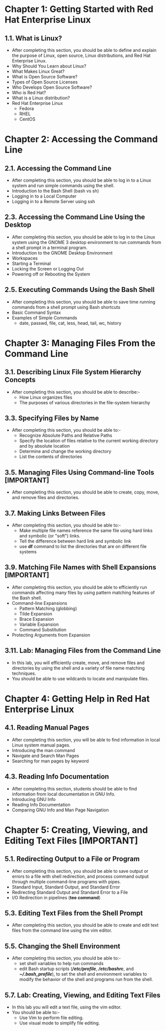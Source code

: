 # **Chapter 1:** Getting Started with Red Hat Enterprise Linux

## **1.1.** What is Linux?

- After completing this section, you should be able to define and explain the purpose of Linux, open source, Linux distributions, and Red Hat Enterprise Linux.
- Why Should You Learn about Linux?
- What Makes Linux Great?
- What is Open Source Software?
- Types of Open Source Licenses
- Who Develops Open Source Software?
- Who is Red Hat?
- What is a Linux distribution?
- Red Hat Enterprise Linux
  - Fedora
  - RHEL
  - CentOS

# **Chapter 2:** Accessing the Command Line

## **2.1.** Accessing the Command Line

- After completing this section, you should be able to log in to a Linux system and run simple commands using the shell.
- Introduction to the Bash Shell (bash vs sh)
- Logging in to a Local Computer
- Logging in to a Remote Server using ssh

## **2.3.** Accessing the Command Line Using the Desktop

- After completing this section, you should be able to log in to the Linux system using the GNOME 3 desktop environment to run commands from a shell prompt in a terminal program.
- Introduction to the GNOME Desktop Environment
- Workspaces
- Starting a Terminal
- Locking the Screen or Logging Out
- Powering off or Rebooting the System

## **2.5.** Executing Commands Using the Bash Shell

- After completing this section, you should be able to save time running commands from a shell prompt using Bash shortcuts
- Basic Command Syntax
- Examples of Simple Commands
  - date, passwd, file, cat, less, head, tail, wc, history

# **Chapter 3:** Managing Files From the Command Line

## **3.1.** Describing Linux File System Hierarchy Concepts

- After completing this section, you should be able to describe:-
  - How Linux organizes files
  - The purposes of various directories in the file-system hierarchy

## **3.3.** Specifying Files by Name

- After completing this section, you should be able to:-
  - Recognize Absolute Paths and Relative Paths
  - Specify the location of files relative to the current working directory and by absolute location
  - Determine and change the working directory
  - List the contents of directories

## **3.5.** Managing Files Using Command-line Tools [IMPORTANT]

- After completing this section, you should be able to create, copy, move, and remove files and directories.

## **3.7.** Making Links Between Files

- After completing this section, you should be able to:-
  - Make multiple file names reference the same file using hard links and symbolic (or "soft") links.
  - Tell the difference between hard link and symbolic link
  - use **df** command to list the directories that are on different file systems

## **3.9.** Matching File Names with Shell Expansions [IMPORTANT]

- After completing this section, you should be able to efficiently run commands affecting many files by using pattern matching features of the Bash shell.
- Command-line Expansions
  - Pattern Matching (globbing)
  - Tilde Expansion
  - Brace Expansion
  - Variable Expansion
  - Command Substitution
- Protecting Arguments from Expansion

## **3.11.** Lab: Managing Files from the Command Line

- In this lab, you will efficiently create, move, and remove files and directories by using the shell and a variety of file name matching techniques.
- You should be able to use wildcards to locate and manipulate files.

# **Chapter 4:** Getting Help in Red Hat Enterprise Linux

## **4.1.** Reading Manual Pages

- After completing this section, you will be able to find information in local Linux system manual pages.
- Introducing the man command
- Navigate and Search Man Pages
- Searching for man pages by keyword

## **4.3.** Reading Info Documentation

- After completing this section, students should be able to find information from local documentation in GNU Info.
- Introducing GNU Info
- Reading Info Documentation
- Comparing GNU Info and Man Page Navigation

# **Chapter 5:** Creating, Viewing, and Editing Text Files [IMPORTANT]

## **5.1.** Redirecting Output to a File or Program

- After completing this section, you should be able to save output or errors to a file with shell redirection, and process command output through multiple command-line programs with pipes. 
- Standard Input, Standard Output, and Standard Error
- Redirecting Standard Output and Standard Error to a File
- I/O Redirection in pipelines (**tee command**)

## **5.3.** Editing Text Files from the Shell Prompt

- After completing this section, you should be able to create and edit text files from the command line using the vim editor.

## **5.5.** Changing the Shell Environment

- After completing this section, you should be able to:-
  - set shell variables to help run commands
  - edit Bash startup scripts (**_/etc/profile_**, **_/etc/bashrc_**, and **_~/.bash_profile_**), to set the shell and environment variables to modify the behavior of the shell and programs run from the shell.

## **5.7.** Lab: Creating, Viewing, and Editing Text Files

- In this lab you will edit a text file, using the vim editor.
- You should be able to:-
  - Use Vim to perform file editing.
  - Use visual mode to simplify file editing. 
  